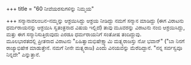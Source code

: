 +++
title = "60 ನೀವೆಯರಸುಗಳಿನ್ನು ನಿಮ್ಮಯ"

+++
ಸನ್ಮಾನಾವಲಂಬನ-ನಮ್ಮನ್ನು ಆಶ್ರಯಿಸಿದ್ದು ಆಶ್ರಯ ನೀಡಿದ್ದು ನಮಗೆ ಸನ್ಮಾನ ಮಾಡಿದ್ದು (ಈಗ ವಿರಾಟನು ಧರ್ಮರಾಯನನ್ನು ಆಶ್ರಯಿಸಿ ಸ್ವತಂತ್ರನಾದ ವಿಷಯ ಇಲ್ಲಿದೆ) ತಾವು ಮೂವರನ್ನು ವಿರಾಟನು ನಂಬಿ ಆಶ್ರಯಿಸಿದ್ದು, ಮತ್ತು ಈಗ ಸನ್ಮಾನಿಸುತ್ತಿರುವುದು ಎರಡೂ ಧರ್ಮರಾಯನಿಗೆ ಸಂತೋಷ ತಂದಿದ್ದುವು.  
ಮೂಲಭಾರತದಲ್ಲಿ ಪ್ರೀತನಾದ ವಿರಾಟನು "ಏಹಿತ್ವಾಮಭಿಷೇಕ್ಷ್ಯಾಮಿ ಮತ್ಸ್ಯರಾಜಸ್ತು ನೋ ಭವಾನ್" ("ಬಾ ನಿನಗೆ ರಾಜ್ಯಾಭಿಷೇಕ ಮಾಡುತ್ತೇನೆ. ನಮಗೆ ನೀನೇ ಮತ್ಸ್ಯರಾಜ) ಎಂದು ವಿನಯವನ್ನು ಮೆರೆದಿದ್ದಾನೆ. "ನನ್ನ ಸರ್ವಸ್ವವೂ ನಿನ್ನದೇ" ಎನ್ನುತ್ತಾನೆ.
